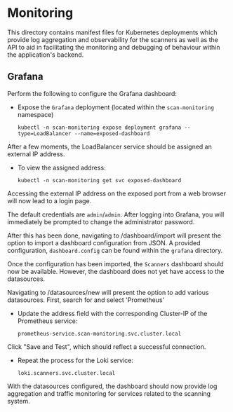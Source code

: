 # Monitoring

This directory contains manifest files for Kubernetes deployments which provide log aggregation and observability for the scanners as well as the API to aid in facilitating the monitoring and debugging of behaviour within the application's backend.

## Grafana

Perform the following to configure the Grafana dashboard:

- Expose the `Grafana` deployment (located within the `scan-monitoring` namespace)

  `kubectl -n scan-monitoring expose deployment grafana --type=LoadBalancer --name=exposed-dashboard`

After a few moments, the LoadBalancer service should be assigned an external IP address.

- To view the assigned address:

  `kubectl -n scan-monitoring get svc exposed-dashboard`

Accessing the external IP address on the exposed port from a web browser will now lead to a login page.

The default credentials are `admin`/`admin`. After logging into Grafana, you will immediately be prompted to change the administrator password.

After this has been done, navigating to /dashboard/import will present the option to import a dashboard configuration from JSON. A provided configuration, `dashboard.config` can be found within the `grafana` directory.

Once the configuration has been imported, the `Scanners` dashboard should now be available. However, the dashboard does not yet have access to the datasources.

Navigating to /datasources/new will present the option to add various datasources. First, search for and select 'Prometheus'

- Update the address field with the corresponding Cluster-IP of the Prometheus service:

  `prometheus-service.scan-monitoring.svc.cluster.local`

Click "Save and Test", which should reflect a successful connection.

- Repeat the process for the Loki service:

  `loki.scanners.svc.cluster.local`

With the datasources configured, the dashboard should now provide log aggregation and traffic monitoring for services related to the scanning system.
